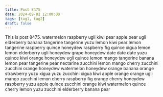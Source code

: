 ```yaml
---
title: Post 8475
date: 2024-09-01 12:00:00
tags: [tag1, tag2]
draft: false
---
```

This is post 8475.
watermelon
raspberry
ugli
kiwi
pear
apple
pear
ugli
elderberry
banana
tangerine
tangerine
yuzu
lemon
kiwi
pear
lemon
tangerine
raspberry
quince
honeydew
raspberry
fig
quince
xigua
lemon
lemon
elderberry
ugli
honeydew
grape
honeydew
date
date
date
yuzu
quince
kiwi
orange
honeydew
ugli
quince
lemon
mango
tangerine
banana
lemon
pear
tangerine
pear
nectarine
zucchini
lemon
mango
cherry
zucchini
zucchini
orange
honeydew
watermelon
honeydew
orange
banana
orange
strawberry
yuzu
xigua
yuzu
zucchini
xigua
kiwi
apple
orange
orange
ugli
mango
zucchini
lemon
cherry
raspberry
fig
orange
cherry
honeydew
raspberry
yuzu
apple
quince
zucchini
orange
kiwi
watermelon
quince
cherry
lemon
yuzu
zucchini
elderberry
banana
pear
